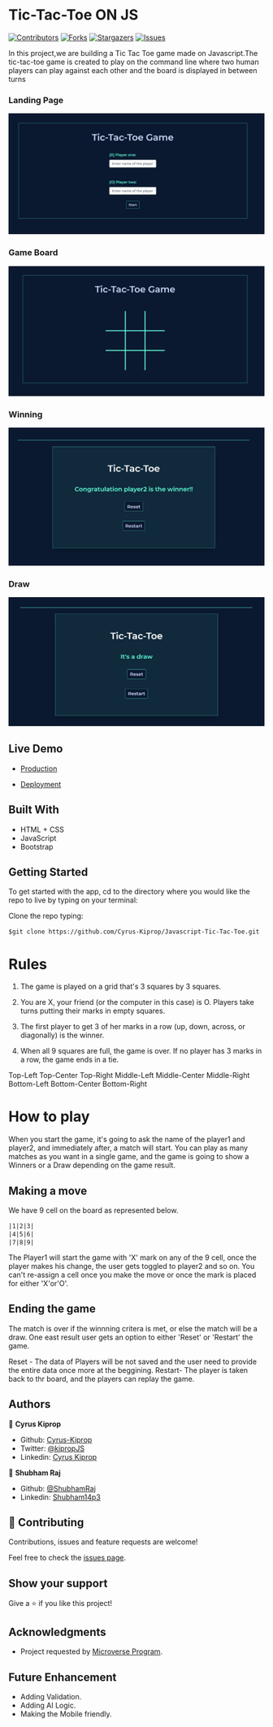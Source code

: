 # Tic-Tac-Toe ON JS

[![Contributors][contributors-shield]][contributors-url]
[![Forks][forks-shield]][forks-url]
[![Stargazers][stars-shield]][stars-url]
[![Issues][issues-shield]][issues-url]

In this project,we are building a Tic Tac Toe game made on Javascript.The tic-tac-toe game is created to play on the command line where two human players can play against each other and the board is displayed in between turns

### Landing Page

![screenshot1](assets/images/landing.PNG)

### Game Board

![screenshot2](assets/images/board.PNG)

### Winning

![screenshot2](assets/images/winner.PNG)

### Draw

![screenshot2](assets/images/draw.PNG)

## Live Demo

- [Production](https://rawcdn.githack.com/Cyrus-Kiprop/Javascript-Tic-Tac-Toe/f3ed416b343afbbd657355b035dff5a80fe92a04/index.html)

- [Deployment](https://raw.githack.com/Cyrus-Kiprop/Javascript-Tic-Tac-Toe/master/index.html)

## Built With

- HTML + CSS
- JavaScript
- Bootstrap

## Getting Started

To get started with the app, cd to the directory where you would like the repo to live by typing on your terminal:

Clone the repo typing:

```
$git clone https://github.com/Cyrus-Kiprop/Javascript-Tic-Tac-Toe.git
```

# Rules

1. The game is played on a grid that's 3 squares by 3 squares.

2. You are X, your friend (or the computer in this case) is O. Players take turns putting their marks in empty squares.

3. The first player to get 3 of her marks in a row (up, down, across, or diagonally) is the winner.

4. When all 9 squares are full, the game is over. If no player has 3 marks in a row, the game ends in a tie.

Top-Left Top-Center Top-Right
Middle-Left Middle-Center Middle-Right
Bottom-Left Bottom-Center Bottom-Right

# How to play

When you start the game, it's going to ask the name of the player1 and player2, and immediately after, a match will start.
You can play as many matches as you want in a single game, and the game is going to show a Winners or a Draw depending on the game result.

## Making a move

We have 9 cell on the board as represented below.

    |1|2|3|
    |4|5|6|
    |7|8|9|

The Player1 will start the game with 'X' mark on any of the 9 cell, once the player makes his change, the user gets toggled to player2 and so on. You can't re-assign a cell once you make the move or once the mark is placed for either 'X'or'O'.

## Ending the game

The match is over if the winnning critera is met, or else the match will be a draw. One east result user gets an option to either 'Reset' or 'Restart' the game.

Reset - The data of Players will be not saved and the user need to provide the entire data once more at the beggining.
Restart- The player is taken back to thr board, and the players can replay the game.

## Authors

👤 **Cyrus Kiprop**

- Github: [Cyrus-Kiprop](https://github.com/Cyrus-Kiprop)
- Twitter: [@kipropJS](https://twitter.com/kipropJS)
- Linkedin: [Cyrus Kiprop](https://www.linkedin.com/in/cyrus-kiprop-ba7320120/)

👤 **Shubham Raj**

- Github: [@ShubhamRaj](https://github.com/shubham14p3)
- Linkedin: [Shubham14p3](https://www.linkedin.com/in/shubham14p3/)

## 🤝 Contributing

Contributions, issues and feature requests are welcome!

Feel free to check the [issues page](https://github.com/Cyrus-Kiprop/Javascript-Tic-Tac-Toe/issues/).

## Show your support

Give a ⭐️ if you like this project!

## Acknowledgments

- Project requested by [Microverse Program](https://www.microverse.org/).

## Future Enhancement 

- Adding Validation.
- Adding AI Logic.
- Making the Mobile friendly.

<!-- MARKDOWN LINKS & IMAGES -->

[contributors-shield]: https://img.shields.io/github/contributors/Cyrus-Kiprop/Javascript-Tic-Tac-Toe.svg?style=flat-square
[contributors-url]: https://github.com/Cyrus-Kiprop/Javascript-Tic-Tac-Toe/graphs/contributors
[forks-shield]: https://img.shields.io/github/forks/Cyrus-Kiprop/Javascript-Tic-Tac-Toe.svg?style=flat-square
[forks-url]: https://github.com/Cyrus-Kiprop/Javascript-Tic-Tac-Toe/network/members
[stars-shield]: https://img.shields.io/github/stars/Cyrus-Kiprop/Javascript-Tic-Tac-Toe.svg?style=flat-square
[stars-url]: https://github.com/Cyrus-Kiprop/Javascript-Tic-Tac-Toe/stargazers
[issues-shield]: https://img.shields.io/github/issues/Cyrus-Kiprop/Javascript-Tic-Tac-Toe.svg?style=flat-square
[issues-url]: https://github.com/Cyrus-Kiprop/Javascript-Tic-Tac-Toe/issues
